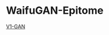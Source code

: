 # WaifuGAN-Epitome

[V1-GAN](https://nbviewer.jupyter.org/github/LoopGlitch26/WaifuGAN-Epitome/blob/main/Version_1_GAN.ipynb)
